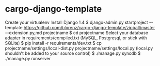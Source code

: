 cargo-django-template
=====================

Create your virtualenv
Install Django 1.4
$ django-admin.py startproject --template https://github.com/blorenz/cargo-django-template/zipball/master --extension py,md projectname
$ cd projectname
Select your database adapter in requirements/compiled.txt (MySQL, Postgresql, or stick with SQLite)
$ pip install -r requirements/dev.txt
$ cp projectname/settings/local-dist.py projectname/settings/local.py (local.py shouldn't be added to your source control)
$ ./manage.py syncdb
$ ./manage.py runserver